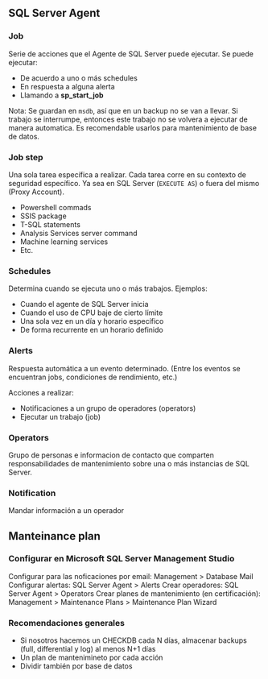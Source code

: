 
## SQL Server Agent
### Job
Serie de acciones que el Agente de SQL Server puede ejecutar.
Se puede ejecutar:
* De acuerdo a uno o más schedules
* En respuesta a alguna alerta
* Llamando a **sp_start_job**

Nota: Se guardan en `msdb`, así que en un backup no se van a llevar. 
Si trabajo se interrumpe, entonces este trabajo no se volvera a ejecutar de manera automatica.
Es recomendable usarlos para mantenimiento de base de datos.

### Job step
Una sola tarea específica a realizar.
Cada tarea corre en su contexto de seguridad específico.
Ya sea en SQL Server (`EXECUTE AS`) o fuera del mismo (Proxy Account).
* Powershell commads
* SSIS package
* T-SQL statements
* Analysis Services server command
* Machine learning services
* Etc.

### Schedules
Determina cuando se ejecuta uno o más trabajos.
Ejemplos:
* Cuando el agente de SQL Server inicia
* Cuando el uso de CPU baje de cierto límite
* Una sola vez en un día y horario específico
* De forma recurrente en un horario definido

### Alerts
Respuesta automática a un evento determinado.
(Entre los eventos se encuentran jobs, condiciones de rendimiento, etc.)

Acciones a realizar:
* Notificaciones a un grupo de operadores (operators)
* Ejecutar un trabajo (job)

### Operators
Grupo de personas e informacion de contacto que 
comparten responsabilidades de mantenimiento 
sobre una o más instancias de SQL Server.

### Notification
Mandar información a un operador

## Manteinance plan
### Configurar en Microsoft SQL Server Management Studio
Configurar para las noficaciones por email: Management > Database Mail
Configurar alertas: SQL Server Agent > Alerts
Crear operadores: SQL Server Agent > Operators
Crear planes de mantenimiento (en certificación): Management > Maintenance Plans > Maintenance Plan Wizard

### Recomendaciones generales
* Si nosotros hacemos un CHECKDB cada N días, almacenar backups (full, differential y log) al menos N+1 días
* Un plan de mantenimineto por cada acción
* Dividir también por base de datos